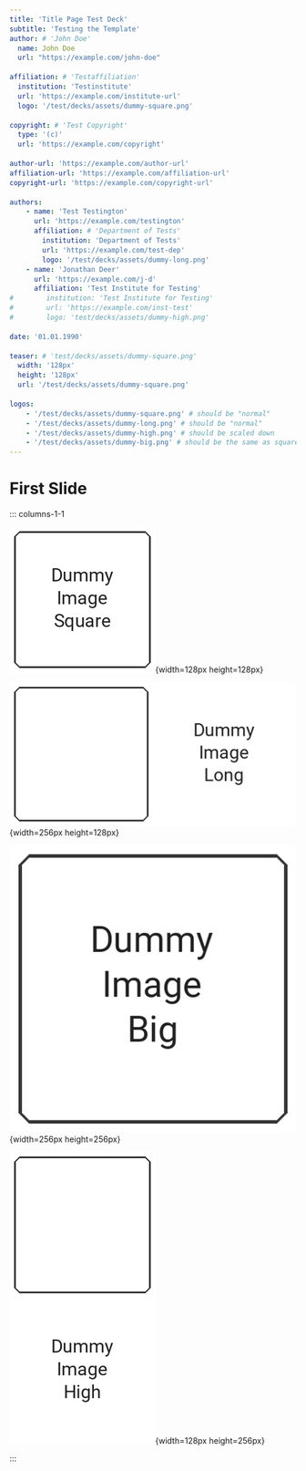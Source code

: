```yaml
---
title: 'Title Page Test Deck'
subtitle: 'Testing the Template'
author: # 'John Doe'
  name: John Doe
  url: "https://example.com/john-doe"

affiliation: # 'Testaffiliation'
  institution: 'Testinstitute'
  url: 'https://example.com/institute-url'
  logo: '/test/decks/assets/dummy-square.png'

copyright: # 'Test Copyright'
  type: '(c)'
  url: 'https://example.com/copyright'

author-url: 'https://example.com/author-url'
affiliation-url: 'https://example.com/affiliation-url'
copyright-url: 'https://example.com/copyright-url'

authors:
    - name: 'Test Testington'
      url: 'https://example.com/testington'
      affiliation: # 'Department of Tests'
        institution: 'Department of Tests'
        url: 'https://example.com/test-dep'
        logo: '/test/decks/assets/dummy-long.png'
    - name: 'Jonathan Deer'
      url: 'https://example.com/j-d'
      affiliation: 'Test Institute for Testing'
#        institution: 'Test Institute for Testing'
#        url: 'https://example.com/inst-test'
#        logo: 'test/decks/assets/dummy-high.png'

date: '01.01.1990'

teaser: # 'test/decks/assets/dummy-square.png'
  width: '128px'
  height: '128px'
  url: '/test/decks/assets/dummy-square.png'

logos:
    - '/test/decks/assets/dummy-square.png' # should be "normal"
    - '/test/decks/assets/dummy-long.png' # should be "normal"
    - '/test/decks/assets/dummy-high.png' # should be scaled down
    - '/test/decks/assets/dummy-big.png' # should be the same as square because it was scaled down
---
```


# First Slide

::: columns-1-1

![](./assets/dummy-square.png){width=128px height=128px}

![](./assets/dummy-long.png){width=256px height=128px}

![](./assets/dummy-big.png){width=256px height=256px}

![](./assets/dummy-high.png){width=128px height=256px}

:::